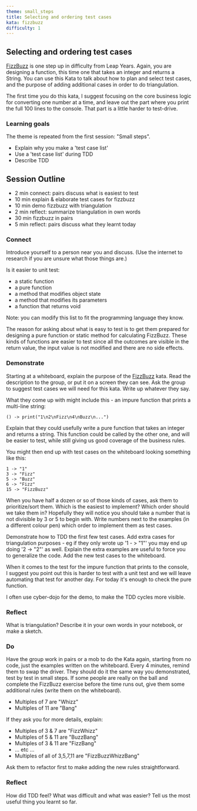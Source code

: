 ```yaml
---
theme: small_steps
title: Selecting and ordering test cases
kata: fizzbuzz
difficulty: 1
---
```


Selecting and ordering test cases 
----------------------------------

[FizzBuzz](/kata_descriptions/fizzbuzz.html) is one step up in difficulty from Leap Years. Again, you are designing a function, this time one that takes an integer and returns a String. You can use this Kata to talk about how to plan and select test cases, and the purpose of adding additional cases in order to do triangulation. 

The first time you do this kata, I suggest focusing on the core business logic for converting one number at a time, and leave out the part where you print the full 100 lines to the console. That part is a little harder to test-drive.


### Learning goals
The theme is repeated from the first session: "Small steps". 

* Explain why you make a 'test case list'
* Use a 'test case list' during TDD
* Describe TDD

## Session Outline

* 2 min connect: pairs discuss what is easiest to test  
* 10 min explain & elaborate test cases for fizzbuzz 
* 10 min demo fizzbuzz with triangulation 
* 2 min reflect: summarize triangulation in own words  
* 30 min fizzbuzz in pairs  
* 5 min reflect: pairs discuss what they learnt today

### Connect
Introduce yourself to a person near you and discuss. (Use the internet to research if you are unsure what those things are.)

Is it easier to unit test:

- a static function
- a pure function
- a method that modifies object state
- a method that modifies its parameters
- a function that returns void

Note: you can modify this list to fit the programming language they know.

The reason for asking about what is easy to test is to get them prepared for designing a pure function or  static method for calculating FizzBuzz. These kinds of functions are easier to test since all the outcomes are visible in the return value, the input value is not modified and there are no side effects.

### Demonstrate
Starting at a whiteboard, explain the purpose of the [FizzBuzz](/kata_descriptions/fizzbuzz.html) kata. Read the description to the group, or put it on a screen they can see. Ask the group to suggest test cases we will need for this kata. Write up whatever they say. 

What they come up with might include this - an impure function that prints a multi-line string: 

	() -> print("1\n2\nFizz\n4\nBuzz\n...")


Explain that they could usefully write a pure function that takes an integer and returns a string. This function could be called by the other one, and will be easier to test, while still giving us good coverage of the business rules.

You might then end up with test cases on the whiteboard looking something like this:

	1 -> "1"
	3 -> "Fizz"
	5 -> "Buzz"
	6 -> "Fizz"
	15 -> "FizzBuzz"


When you have half a dozen or so of those kinds of cases, ask them to prioritize/sort them. Which is the easiest to implement? Which order should we take them in? Hopefully they will notice you should take a number that is not divisible by 3 or 5 to begin with. Write numbers next to the examples (in a different colour pen) which order to implement them as test cases.

Demonstrate how to TDD the first few test cases. Add extra cases for triangulation purposes - eg if they only wrote up '1 - > "1"' you may end up doing '2 -> "2"' as well. Explain the extra examples are useful to force you to generalize the code. Add the new test cases to the whiteboard.

When it comes to the test for the impure function that prints to the console, I suggest you point out this is harder to test with a unit test and we will leave automating that test for another day. For today it's enough to check the pure function.

I often use cyber-dojo for the demo, to make the TDD cycles more visible.

### Reflect
What is triangulation? Describe it in your own words in your notebook, or make a sketch.

### Do
Have the group work in pairs or a mob to do the Kata again, starting from no code, just the examples written on the whiteboard. Every 4 minutes, remind them to swap the driver. They should do it the same way you demonstrated, test by test in small steps. If some people are really on the ball and complete the FizzBuzz exercise before the time runs out, give them some additional rules (write them on the whiteboard). 

- Multiples of 7 are "Whizz"
- Multiples of 11 are "Bang"

If they ask you for more details, explain:

- Multiples of 3 & 7 are "FizzWhizz"
- Multiples of 5 & 11 are "BuzzBang"
- Multiples of 3 & 11 are "FizzBang"
- ... etc ...
- Multiples of all of 3,5,7,11 are "FizzBuzzWhizzBang"

Ask them to refactor first to make adding the new rules straightforward.

### Reflect
How did TDD feel? What was difficult and what was easier? Tell us the most useful thing you learnt so far.

